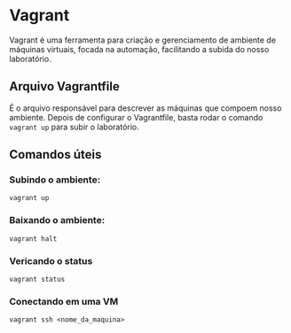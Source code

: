 # Vagrant

Vagrant é uma ferramenta para criação e gerenciamento de ambiente de máquinas virtuais, focada na automação, facilitando a subida do nosso laboratório.

## Arquivo Vagrantfile

É o arquivo responsável para descrever as máquinas que compoem nosso ambiente. Depois de configurar o Vagrantfile, basta rodar o comando `vagrant up` para subir o laboratório.

## Comandos úteis

### Subindo o ambiente:

```
vagrant up
``` 

### Baixando o ambiente:

```
vagrant halt
``` 

### Vericando o status

```
vagrant status
``` 

### Conectando em uma VM

```
vagrant ssh <nome_da_maquina>
``` 